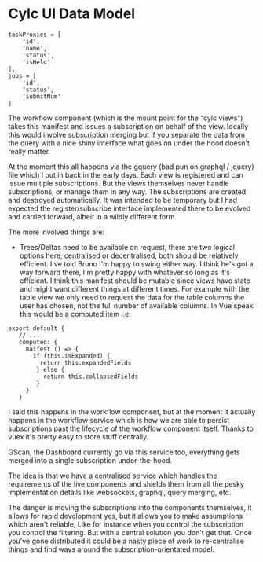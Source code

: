 # Cylc UI Data Model

```
taskProxies = [
    'id',
    'name',
    'status',
    'isHeld'
],
jobs = [
    'id',
    'status',
    'submitNum'
]
```

The workflow component (which is the mount point for the "cylc views") takes
this manifest and issues a subscription on behalf of the view. Ideally this
would involve subscription merging but if you separate the data from the query
with a nice shiny interface what goes on under the hood doesn't really matter.

At the moment this all happens via the gquery (bad pun on graphql / jquery)
file which I put in back in the early days. Each view is registered and can
issue multiple subscriptions. But the views themselves never handle
subscriptions, or manage them in any way. The subscriptions are created and
destroyed automatically. It was intended to be temporary but I had expected the
register/subscribe interface implemented there to be evolved and carried
forward, albeit in a wildly different form.

The more involved things are:

- Trees/Deltas need to be available on request, there are two logical options here, centralised or decentralised, both should be relatively efficient. I've told Bruno I'm happy to swing either way. I think he's got a way forward there, I'm pretty happy with whatever so long as it's efficient.
  I think this manifest should be mutable since views have state and might want different things at different times. For example with the table view we only need to request the data for the table columns the user has chosen, not the full number of available columns. In Vue speak this would be a computed item i.e:

```
export default {
   // ...
   computed: {
     maifest () => {
       if (this.isExpanded) {
         return this.expandedFields
        } else {
          return this.collapsedFields
        }
     }
   }
```

I said this happens in the workflow component, but at the moment it actually
happens in the workflow service which is how we are able to persist
subscriptions past the lifecycle of the workflow component itself. Thanks to
vuex it's pretty easy to store stuff centrally.

GScan, the Dashboard currently go via this service too, everything gets merged
into a single subscription under-the-hood.

The idea is that we have a centralised service which handles the requirements
of the live components and shields them from all the pesky implementation
details like websockets, graphql, query merging, etc.

The danger is moving the subscriptions into the components themselves, it
allows for rapid development yes, but it allows you to make assumptions which
aren't reliable, Like for instance when you control the subscription you
control the filtering. But with a central solution you don't get that. Once
you've gone distributed it could be a nasty piece of work to re-centralise
things and find ways around the subscription-orientated model.
